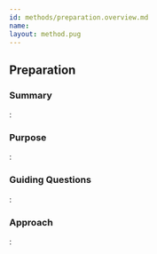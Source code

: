 ```yaml
---
id: methods/preparation.overview.md
name: 
layout: method.pug
---
```


## Preparation

### Summary
:[](../document_matter/preparation/summary.md)
### Purpose
:[](../document_matter/preparation/purpose.md)
### Guiding Questions
:[](../document_matter/preparation/guiding_questions.md)
### Approach
:[](../document_matter/preparation/approaches.md)
